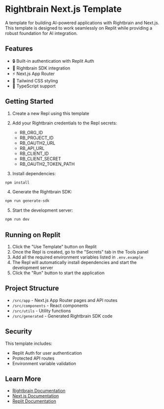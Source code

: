 # Rightbrain Next.js Template

A template for building AI-powered applications with Rightbrain and Next.js. This template is designed to work seamlessly on Replit while providing a robust foundation for AI integration.

## Features

- 🔒 Built-in authentication with Replit Auth
- 🤖 Rightbrain SDK integration
- ⚡ Next.js App Router
- 🎨 Tailwind CSS styling
- 📝 TypeScript support

## Getting Started

1. Create a new Repl using this template
2. Add your Rightbrain credentials to the Repl secrets:

   - RB_ORG_ID
   - RB_PROJECT_ID
   - RB_OAUTH2_URL
   - RB_API_URL
   - RB_CLIENT_ID
   - RB_CLIENT_SECRET
   - RB_OAUTH2_TOKEN_PATH

3. Install dependencies:

```bash
npm install
```

4. Generate the Rightbrain SDK:

```bash
npm run generate-sdk
```

5. Start the development server:

```bash
npm run dev
```

## Running on Replit

1. Click the "Use Template" button on Replit
2. Once the Repl is created, go to the "Secrets" tab in the Tools panel
3. Add all the required environment variables listed in `.env.example`
4. The Repl will automatically install dependencies and start the development server
5. Click the "Run" button to start the application

## Project Structure

- `/src/app` - Next.js App Router pages and API routes
- `/src/components` - React components
- `/src/utils` - Utility functions
- `/src/generated` - Generated Rightbrain SDK code

## Security

This template includes:

- Replit Auth for user authentication
- Protected API routes
- Environment variable validation

## Learn More

- [Rightbrain Documentation](https://docs.rightbrain.ai)
- [Next.js Documentation](https://nextjs.org/docs)
- [Replit Documentation](https://docs.replit.com)
